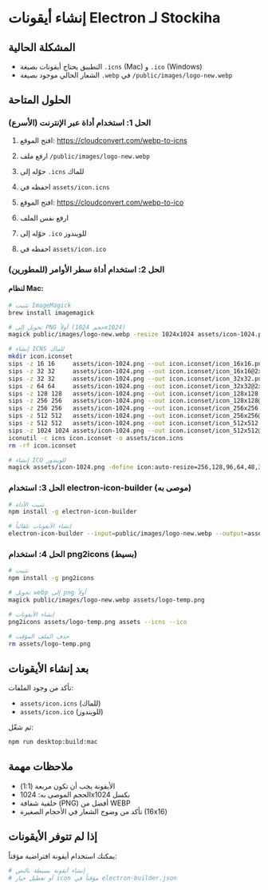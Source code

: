 # إنشاء أيقونات Electron لـ Stockiha

## المشكلة الحالية
- التطبيق يحتاج أيقونات بصيغة `.icns` (Mac) و `.ico` (Windows)
- الشعار الحالي موجود بصيغة `.webp` في `/public/images/logo-new.webp`

## الحلول المتاحة

### الحل 1: استخدام أداة عبر الإنترنت (الأسرع)
1. افتح الموقع: https://cloudconvert.com/webp-to-icns
2. ارفع ملف `/public/images/logo-new.webp`
3. حوّله إلى `.icns` للماك
4. احفظه في `assets/icon.icns`

5. افتح الموقع: https://cloudconvert.com/webp-to-ico
6. ارفع نفس الملف
7. حوّله إلى `.ico` للويندوز
8. احفظه في `assets/icon.ico`

### الحل 2: استخدام أداة سطر الأوامر (للمطورين)

#### لنظام Mac:
```bash
# تثبيت ImageMagick
brew install imagemagick

# تحويل إلى PNG أولاً (حجم 1024x1024)
magick public/images/logo-new.webp -resize 1024x1024 assets/icon-1024.png

# إنشاء ICNS للماك
mkdir icon.iconset
sips -z 16 16     assets/icon-1024.png --out icon.iconset/icon_16x16.png
sips -z 32 32     assets/icon-1024.png --out icon.iconset/icon_16x16@2x.png
sips -z 32 32     assets/icon-1024.png --out icon.iconset/icon_32x32.png
sips -z 64 64     assets/icon-1024.png --out icon.iconset/icon_32x32@2x.png
sips -z 128 128   assets/icon-1024.png --out icon.iconset/icon_128x128.png
sips -z 256 256   assets/icon-1024.png --out icon.iconset/icon_128x128@2x.png
sips -z 256 256   assets/icon-1024.png --out icon.iconset/icon_256x256.png
sips -z 512 512   assets/icon-1024.png --out icon.iconset/icon_256x256@2x.png
sips -z 512 512   assets/icon-1024.png --out icon.iconset/icon_512x512.png
sips -z 1024 1024 assets/icon-1024.png --out icon.iconset/icon_512x512@2x.png
iconutil -c icns icon.iconset -o assets/icon.icns
rm -rf icon.iconset

# إنشاء ICO للويندوز
magick assets/icon-1024.png -define icon:auto-resize=256,128,96,64,48,32,16 assets/icon.ico
```

### الحل 3: استخدام electron-icon-builder (موصى به)
```bash
# تثبيت الأداة
npm install -g electron-icon-builder

# إنشاء الأيقونات تلقائياً
electron-icon-builder --input=public/images/logo-new.webp --output=assets --flatten
```

### الحل 4: استخدام png2icons (بسيط)
```bash
# تثبيت
npm install -g png2icons

# تحويل webp إلى png أولاً
magick public/images/logo-new.webp assets/logo-temp.png

# إنشاء الأيقونات
png2icons assets/logo-temp.png assets --icns --ico

# حذف الملف المؤقت
rm assets/logo-temp.png
```

## بعد إنشاء الأيقونات

تأكد من وجود الملفات:
- `assets/icon.icns` (للماك)
- `assets/icon.ico` (للويندوز)

ثم شغّل:
```bash
npm run desktop:build:mac
```

## ملاحظات مهمة
- الأيقونة يجب أن تكون مربعة (1:1)
- الحجم الموصى به: 1024x1024 بكسل
- خلفية شفافة (PNG) أفضل من WEBP
- تأكد من وضوح الشعار في الأحجام الصغيرة (16x16)

## إذا لم تتوفر الأيقونات
يمكنك استخدام أيقونة افتراضية مؤقتاً:
```bash
# إنشاء أيقونة بسيطة بالنص
# أو تعطيل خيار icon مؤقتاً في electron-builder.json
```
